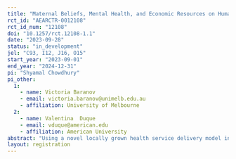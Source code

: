 ```yaml
---
title: "Maternal Beliefs, Mental Health, and Economic Resources on Human Capital Accumulation in Early Life"
rct_id: "AEARCTR-0012108"
rct_id_num: "12108"
doi: "10.1257/rct.12108-1.1"
date: "2023-09-28"
status: "in_development"
jel: "C93, I12, J16, O15"
start_year: "2023-09-01"
end_year: "2024-12-31"
pi: "Shyamal Chowdhury"
pi_other:
  1:
    - name: Victoria Baranov
    - email: victoria.baranov@unimelb.edu.au
    - affiliation: University of Melbourne
  2:
    - name: Valentina  Duque
    - email: vduque@american.edu
    - affiliation: American University
abstract: "Using a novel locally grown health service delivery model in Bangladesh that tracks the universe of newly married couples and connects them to local health services, we aim to study whether targeting mothers early in pregnancy with three complementary interventions -- individually or in combination -- can improve their own wellbeing as well as their children’s developmental outcomes. Our outcomes of interest include women’s empowerment, parental inputs, physical and mental health, and children’s health and development."
layout: registration
---
```


